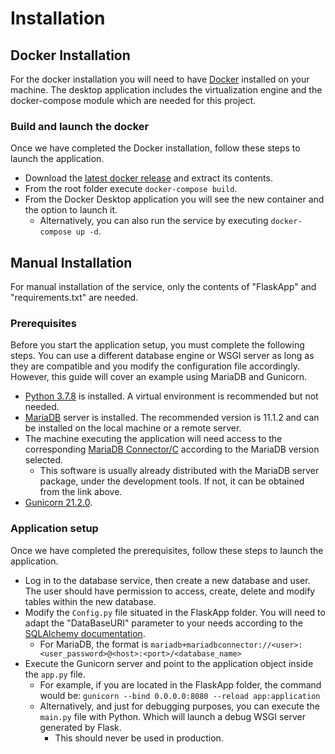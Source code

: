 # Installation
## Docker Installation
For the docker installation you will need to have [Docker](https://www.docker.com/) installed on your machine. The desktop application includes the virtualization engine and the docker-compose module which are needed for this project.

### Build and launch the docker
Once we have completed the Docker installation, follow these steps to launch the application.
  - Download the [latest docker release](https://github.com/RafaelRossoGiner/Anonymization/releases/latest) and extract its contents.
  - From the root folder execute ```docker-compose build```.
  - From the Docker Desktop application you will see the new container and the option to launch it.
    - Alternatively, you can also run the service by executing ```docker-compose up -d```.


## Manual Installation
For manual installation of the service, only the contents of "FlaskApp" and "requirements.txt" are needed.

### Prerequisites
Before you start the application setup, you must complete the following steps. You can use a different database engine or WSGI server as long as they are compatible and you modify the configuration file accordingly. However, this guide will cover an example using MariaDB and Gunicorn.
  - [Python 3.7.8](https://www.python.org/downloads/release/python-378/) is installed. A virtual environment is recommended but not needed.
  - [MariaDB](https://mariadb.com/downloads/) server is installed. The recommended version is 11.1.2 and can be installed on the local machine or a remote server.
  - The machine executing the application will need access to the corresponding [MariaDB Connector/C](https://dlm.mariadb.com/browse/c_connector/201/1862/) according to the MariaDB version selected.
    - This software is usually already distributed with the MariaDB server package, under the development tools. If not, it can be obtained from the link above.
  - [Gunicorn 21.2.0](https://gunicorn.org/).

### Application setup
Once we have completed the prerequisites, follow these steps to launch the application.
  - Log in to the database service, then create a new database and user. The user should have permission to access, create, delete and modify tables within the new database.
  - Modify the ```Config.py``` file situated in the FlaskApp folder. You will need to adapt the "DataBaseURI" parameter to your needs according to the [SQLAlchemy documentation](https://docs.sqlalchemy.org/en/20/core/engines.html#backend-specific-urls).
    - For MariaDB, the format is ```mariadb+mariadbconnector://<user>:<user_password>@<host>:<port>/<database_name>```
  - Execute the Gunicorn server and point to the application object inside the ```app.py``` file.
    - For example, if you are located in the FlaskApp folder, the command would be: ```gunicorn --bind 0.0.0.0:8080 --reload app:application```
    - Alternatively, and just for debugging purposes, you can execute the ```main.py``` file with Python. Which will launch a debug WSGI server generated by Flask.
      - This should never be used in production.
